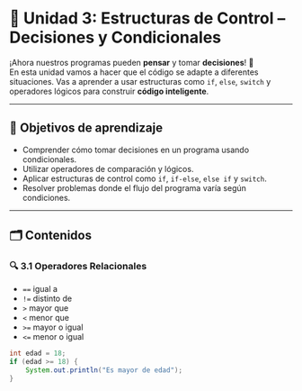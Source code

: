 # 🧭 Unidad 3: Estructuras de Control – Decisiones y Condicionales

¡Ahora nuestros programas pueden **pensar** y tomar **decisiones**! 🧠  
En esta unidad vamos a hacer que el código se adapte a diferentes situaciones. Vas a aprender a usar estructuras como `if`, `else`, `switch` y operadores lógicos para construir **código inteligente**.

---

## 🎯 Objetivos de aprendizaje

- Comprender cómo tomar decisiones en un programa usando condicionales.
- Utilizar operadores de comparación y lógicos.
- Aplicar estructuras de control como `if`, `if-else`, `else if` y `switch`.
- Resolver problemas donde el flujo del programa varía según condiciones.

---

## 🗂 Contenidos

### 🔍 3.1 Operadores Relacionales

- `==` igual a  
- `!=` distinto de  
- `>` mayor que  
- `<` menor que  
- `>=` mayor o igual  
- `<=` menor o igual  

```java
int edad = 18;
if (edad >= 18) {
    System.out.println("Es mayor de edad");
}

